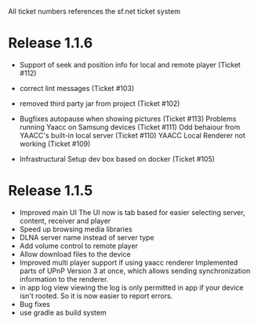 All ticket numbers references the sf.net ticket system
# Release 1.1.6 #
* Support of seek and position info for local and remote player (Ticket #112)
* correct lint messages (Ticket #103)
* removed third party jar from project 	(Ticket #102)
* Bugfixes
  autopause when showing pictures (Ticket #113)
  Problems running Yaacc on Samsung devices (Ticket #111)
  Odd behaiour from YAACC's built-in local server (Ticket #110)
  YAACC Local Renderer not working (Ticket #109)


* Infrastructural
  Setup dev box based on docker (Ticket #105) 

# Release 1.1.5 #

* Improved main UI
  The UI now is tab based for easier selecting server, content, receiver and player 
* Speed up browsing media libraries
* DLNA server name instead of server type 
* Add volume control to remote player
* Allow download files to the device
* Improved multi player support if using yaacc renderer
  Implemented parts of UPnP Version 3 at once, which allows sending synchronization information to the renderer. 
* in app log view 
  viewing the log is only permitted in app if your device isn't rooted. So it is now easier to report errors. 
* Bug fixes
* use gradle as build system


